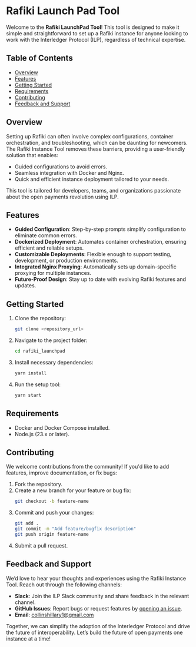 # Rafiki Launch Pad Tool

Welcome to the **Rafiki LaunchPad Tool**! This tool is designed to make it simple and straightforward to set up a Rafiki instance for anyone looking to work with the Interledger Protocol (ILP), regardless of technical expertise. 

## Table of Contents

- [Overview](#overview)
- [Features](#features)
- [Getting Started](#getting-started)
- [Requirements](#requirements)
- [Contributing](#contributing)
- [Feedback and Support](#feedback-and-support)

## Overview

Setting up Rafiki can often involve complex configurations, container orchestration, and troubleshooting, which can be daunting for newcomers. The Rafiki Instance Tool removes these barriers, providing a user-friendly solution that enables:

- Guided configurations to avoid errors.
- Seamless integration with Docker and Nginx.
- Quick and efficient instance deployment tailored to your needs.

This tool is tailored for developers, teams, and organizations passionate about the open payments revolution using ILP.

## Features

- **Guided Configuration**: Step-by-step prompts simplify configuration to eliminate common errors.
- **Dockerized Deployment**: Automates container orchestration, ensuring efficient and reliable setups.
- **Customizable Deployments**: Flexible enough to support testing, development, or production environments.
- **Integrated Nginx Proxying**: Automatically sets up domain-specific proxying for multiple instances.
- **Future-Proof Design**: Stay up to date with evolving Rafiki features and updates.

## Getting Started

1. Clone the repository:
   ```bash
   git clone <repository_url>
   ```
2. Navigate to the project folder:
   ```bash
   cd rafiki_launchpad
   ```
3. Install necessary dependencies:
   ```bash
   yarn install
   ```
4. Run the setup tool:
   ```bash
   yarn start
   ```

## Requirements

- Docker and Docker Compose installed.
- Node.js (23.x or later).

## Contributing

We welcome contributions from the community! If you'd like to add features, improve documentation, or fix bugs:

1. Fork the repository.
2. Create a new branch for your feature or bug fix:
   ```bash
   git checkout -b feature-name
   ```
3. Commit and push your changes:
   ```bash
   git add .
   git commit -m "Add feature/bugfix description"
   git push origin feature-name
   ```
4. Submit a pull request.

## Feedback and Support

We’d love to hear your thoughts and experiences using the Rafiki Instance Tool. Reach out through the following channels:

- **Slack**: Join the ILP Slack community and share feedback in the relevant channel.
- **GitHub Issues**: Report bugs or request features by [opening an issue](#).
- **Email**: collinshillary1@gmail.com

Together, we can simplify the adoption of the Interledger Protocol and drive the future of interoperability. Let’s build the future of open payments one instance at a time!
